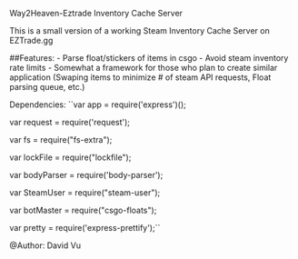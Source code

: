 Way2Heaven-Eztrade Inventory Cache Server

This is a small version of a working Steam Inventory Cache Server on EZTrade.gg

##Features:
    - Parse float/stickers of items in csgo
    - Avoid steam inventory rate limits
    - Somewhat a framework for those who plan to create similar application (Swaping items to minimize # of steam API requests, Float parsing queue, etc.)


Dependencies:
``var app = require('express')();

var request = require('request');

var fs = require("fs-extra");

var lockFile = require("lockfile");

var bodyParser = require('body-parser');

var SteamUser = require("steam-user");

var botMaster = require("csgo-floats");

var pretty = require('express-prettify');``

@Author: David Vu
